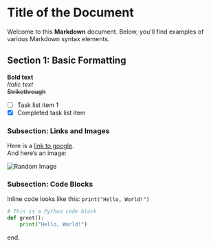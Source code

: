 # Title of the Document

Welcome to this **Markdown** document. Below, you'll find examples of various Markdown syntax elements.

## Section 1: Basic Formatting

**Bold text**  
*Italic text*  
~~Strikethrough~~

- [ ] Task list item 1
- [x] Completed task list item

### Subsection: Links and Images

Here is a [link to google](https://www.google.com).  
And here’s an image:

![Random Image](https://images.rawpixel.com/image_png_800/cHJpdmF0ZS9sci9pbWFnZXMvd2Vic2l0ZS8yMDIzLTA5L3Jhd3BpeGVsX29mZmljZV8yOF9mZW1hbGVfbWluaW1hbF9yb2JvdF9mYWNlX29uX2RhcmtfYmFja2dyb3VuZF81ZDM3YjhlNy04MjRkLTQ0NWUtYjZjYy1hZmJkMDI3ZTE1NmYucG5n.png)

### Subsection: Code Blocks

Inline code looks like this: `print("Hello, World!")`

```python
# This is a Python code block
def greet():
    print("Hello, World!")
```

end.